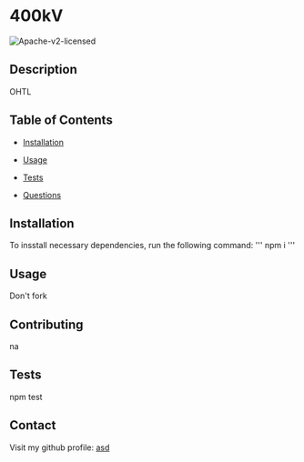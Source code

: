 

# 400kV 
![Apache-v2-licensed](https://img.shields.io/badge/license-Apache%20v2-orange)


## Description
OHTL

## Table of Contents
* [Installation](#installation)

* [Usage](#usage)

* [Tests](#tests)

* [Questions](#questions)
## Installation
To insstall necessary dependencies, run the following command:
'''
npm i
'''
## Usage

Don't fork
## Contributing

na
## Tests

npm test
## Contact

Visit my github profile: [asd](https://github.com/asd)
